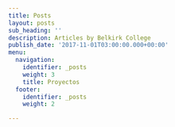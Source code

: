 ```yaml
---
title: Posts
layout: posts
sub_heading: ''
description: Articles by Belkirk College
publish_date: '2017-11-01T03:00:00.000+00:00'
menu:
  navigation:
    identifier: _posts
    weight: 3
    title: Proyectos
  footer:
    identifier: _posts
    weight: 2

---
```

